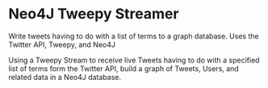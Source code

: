 # Neo4J Tweepy Streamer
Write tweets having to do with a list of terms to a graph database. Uses the Twitter API, Tweepy, and Neo4J

Using a Tweepy Stream to receive live Tweets having to do with a specified list of terms form the Twitter API, build a graph of Tweets, Users, and related data in a Neo4J database. 
